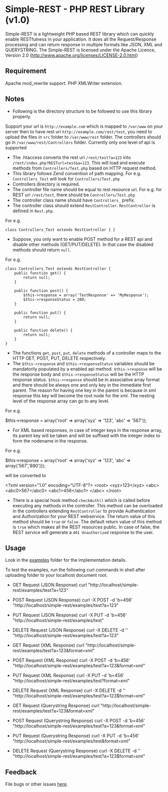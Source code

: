 Simple-REST - PHP REST Library (v1.0)
=====================================

Simple-REST is a lightweight PHP based REST library which can
quickly enable RESTfulness in your application. It does all the
Request/Response processing and can return response in multiple
formats like JSON, XML and QUERYSTRING.
The Simple-REST is licensed under the Apache Licence, Version 2.0
(http://www.apache.org/licenses/LICENSE-2.0.html)

Requirement
-----------

Apache mod_rewrite support.
PHP XMLWriter extension.


Notes
-----

- Following is the directory structure to be followed to use this library properly.

Support your url is `http://example.com` which is mapped to `/var/www` on your server
then to have rest uri `http://example.com/rest/test`, you need to upload the files
in `src` folder to `/var/www/rest` folder. The controllers should go in 
`/var/www/rest/Controllers` folder. Currently only one level of api is supported

- The .htaccess converts the rest uri `/rest/test?a=123` into `/rest/index.php?RESTurl=test&a=123`.
This will load and execute methods from `Controllers/Test.php` based on HTTP request method. 
- This library follows Zend convention of path mapping.
For e.g. `Controllers_Test` will look for `Controllers/Test.php`
- Controllers directory is required.
- The controller file name should be equal to rest resource uri.
For e.g. for REST uri `/rest/test`, there should be `Controllers/Test.php`
- The controller class name should have `Controllers_` prefix.
- The controller class should extend `RestController`. `RestController` is defined in `Rest.php`.

For e.g.
 
	class Controllers_Test extends RestController {	}

- Suppose, you only want to enable POST method for a REST api and disable
other methods (GET/PUT/DELETE). In that case the disabled methods should 
return `null`.

For e.g.
	
	class Controllers_Test extends RestController {
		public function get() {
			return null;
		}

		public function post() {
			$this->response = array('TestResponse' => 'MyResponse');
			$this->responseStatus = 200;
		}

		public function put() {
			return null;
		}

		public function delete() {
			return null;
		}
	}

- The functions `get`, `post`, `put`, `delete` methods of a controller maps to
the HTTP GET, POST, PUT, DELETE respectively.
- The `$this->response` and `$this->responseStatus` variables should be 
mandatorily populated by a enabled api method. `$this->response` will be
the response body and `$this->responseStatus` will be the HTTP response
status. `$this->response` should be in associative array format and there should
be always one and only key in the immediate first parent. The reason for having
one key in the parent is because in xml response this key will become the
root node for the xml. The nesting level of the response array can go to 
any level.

For e.g.

$this->response = array('root' => array('xyz' => '123', 'abc' => '567'));

- For XML based responses, in case of integer keys in the response array, 
its parent key will be taken and will be suffixed with the integer index 
to form the nodename in the response.

For e.g.

$this->response = array('root' => array('xyz' => '123', 'abc' => array('567','890')));

will be converted to

&lt;?xml version=&quot;1.0&quot; encoding=&quot;UTF-8&quot;?&gt;
&lt;root&gt;
    &lt;xyz&gt;123&lt;/xyz&gt;
    &lt;abc&gt;
        &lt;abc0&gt;567&lt;/abc0&gt;
        &lt;abc1&gt;456&lt;/abc1&gt;
     &lt;/abc&gt;
&lt;/root&gt;

- There is a special hook method `checkAuth()` which is called before executing
any methods in the controller. This method can be overloaded in the controllers
extending `RestController` to provide Authentication and Authorization for your
REST webservice. The return value of this method should be `true` or `false`. The
default return value of this method is `true` which makes all the REST resources
public. In case of false, the REST service will generate a `401 Unauthorized`
response to the user.

Usage
-----

Look in the [examples][examples] folder for the implementation details.

[examples]: https://github.com/deepeshmalviya/simple-rest/tree/master/examples

To test the examples, run the following curl commands in shell after uploading
folder to your localhost document root.

- GET Request (JSON Response)
curl "http://localhost/simple-rest/examples/test?a=123"

- POST Request (JSON Response)
curl -X POST -d 'b=456' "http://localhost/simple-rest/examples/test?a=123"

- PUT Request (JSON Response)
curl -X PUT -d 'b=456' "http://localhost/simple-rest/examples/test"

- DELETE Request (JSON Response)
curl -X DELETE -d '' "http://localhost/simple-rest/examples/test?a=123"

- GET Request (XML Response)
curl "http://localhost/simple-rest/examples/test?a=123&format=xml"

- POST Request (XML Response)
curl -X POST -d 'b=456' "http://localhost/simple-rest/examples/test?a=123&format=xml"

- PUT Request (XML Response)
curl -X PUT -d 'b=456' "http://localhost/simple-rest/examples/test?format=xml"

- DELETE Request (XML Response)
curl -X DELETE -d '' "http://localhost/simple-rest/examples/test?a=123$format=xml"

- GET Request (Querystring Response)
curl "http://localhost/simple-rest/examples/test?a=123&format=xml"

- POST Request (Querystring Response)
curl -X POST -d 'b=456' "http://localhost/simple-rest/examples/test?a=123&format=xml"

- PUT Request (Querystring Response)
curl -X PUT -d 'b=456' "http://localhost/simple-rest/examples/test&format=xml"

- DELETE Request (Querystring Response)
curl -X DELETE -d '' "http://localhost/simple-rest/examples/test?a=123$format=xml"


Feedback
--------

File bugs or other issues [here].

[here]: https://github.com/deepeshmalviya/simple-rest/issues




